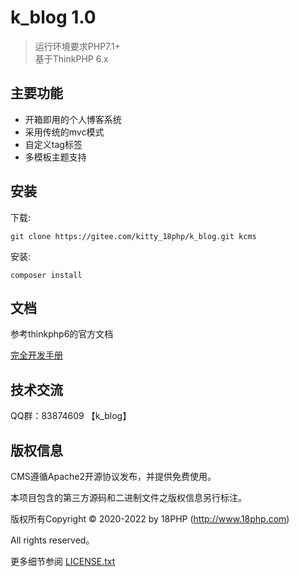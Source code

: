 k_blog 1.0
===============

> 运行环境要求PHP7.1+  
> 基于ThinkPHP 6.x

## 主要功能

* 开箱即用的个人博客系统
* 采用传统的mvc模式
* 自定义tag标签
* 多模板主题支持

## 安装

下载:
~~~
git clone https://gitee.com/kitty_18php/k_blog.git kcms
~~~

安装:
~~~
composer install
~~~

## 文档
参考thinkphp6的官方文档

[完全开发手册](https://www.kancloud.cn/manual/thinkphp6_0/content)

## 技术交流

QQ群：83874609 【k_blog】

## 版权信息

CMS遵循Apache2开源协议发布，并提供免费使用。

本项目包含的第三方源码和二进制文件之版权信息另行标注。

版权所有Copyright © 2020-2022 by 18PHP (http://www.18php.com)

All rights reserved。

更多细节参阅 [LICENSE.txt](LICENSE.txt)
